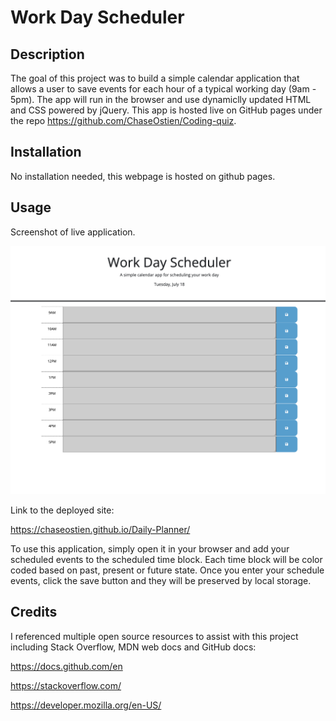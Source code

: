 # Work Day Scheduler

## Description

The goal of this project was to build a simple calendar application that allows a user to save events for each hour of a typical working day (9am - 5pm). The app will run in the browser and use dynamiclly updated HTML and CSS powered by jQuery. This app is hosted live on GitHub pages under the repo https://github.com/ChaseOstien/Coding-quiz. 

## Installation

No installation needed, this webpage is hosted on github pages. 

## Usage

Screenshot of live application. 

![Screenshot of live webpage.](./assets/img/Screenshot%202023-07-18%20at%208.18.51%20PM.png)

Link to the deployed site:

https://chaseostien.github.io/Daily-Planner/

To use this application, simply open it in your browser and add your scheduled events to the scheduled time block. Each time block will be color coded based on past, present or future state. Once you enter your schedule events, click the save button and they will be preserved by local storage. 

## Credits

I referenced multiple open source resources to assist with this project including Stack Overflow, MDN web docs and GitHub docs:

https://docs.github.com/en

https://stackoverflow.com/

https://developer.mozilla.org/en-US/